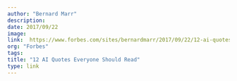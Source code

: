 ```yaml
---
author: "Bernard Marr"
description:
date: 2017/09/22
image:
link:  https://www.forbes.com/sites/bernardmarr/2017/09/22/12-ai-quotes-everyone-should-read/#2786fb6e58a9
org: "Forbes"
tags:
title: "12 AI Quotes Everyone Should Read"
type: link
---
```

